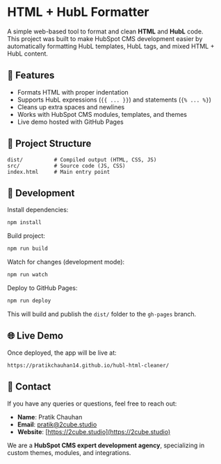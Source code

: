 

# HTML + HubL Formatter

A simple web-based tool to format and clean **HTML** and **HubL** code.  
This project was built to make HubSpot CMS development easier by automatically formatting HubL templates, HubL tags, and mixed HTML + HubL content.

## 🚀 Features
- Formats HTML with proper indentation
- Supports HubL expressions (`{{ ... }}`) and statements (`{% ... %}`)
- Cleans up extra spaces and newlines
- Works with HubSpot CMS modules, templates, and themes
- Live demo hosted with GitHub Pages

## 📂 Project Structure
```
dist/          # Compiled output (HTML, CSS, JS)
src/           # Source code (JS, CSS)
index.html     # Main entry point
```

## 🔧 Development
Install dependencies:
```bash
npm install
```

Build project:
```bash
npm run build
```

Watch for changes (development mode):
```bash
npm run watch
```

Deploy to GitHub Pages:
```bash
npm run deploy
```

This will build and publish the `dist/` folder to the `gh-pages` branch.

## 🌐 Live Demo
Once deployed, the app will be live at:

```
https://pratikchauhan14.github.io/hubl-html-cleaner/
```

## 📩 Contact
If you have any queries or questions, feel free to reach out:

- **Name**: Pratik Chauhan  
- **Email**: [pratik@2cube.studio](mailto:pratik@2cube.studio)  
- **Website**: [https://2cube.studio](https://2cube.studio)

We are a **HubSpot CMS expert development agency**, specializing in custom themes, modules, and integrations.